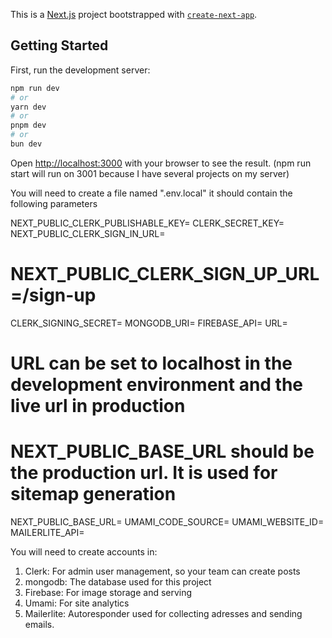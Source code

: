 This is a [Next.js](https://nextjs.org) project bootstrapped with [`create-next-app`](https://github.com/vercel/next.js/tree/canary/packages/create-next-app).

## Getting Started

First, run the development server:

```bash
npm run dev
# or
yarn dev
# or
pnpm dev
# or
bun dev
```

Open [http://localhost:3000](http://localhost:3000) with your browser to see the result.
(npm run start will run on 3001 because I have several projects on my server)

You will need to create a file named ".env.local" it should contain the following parameters

NEXT_PUBLIC_CLERK_PUBLISHABLE_KEY=
CLERK_SECRET_KEY=
NEXT_PUBLIC_CLERK_SIGN_IN_URL=
# NEXT_PUBLIC_CLERK_SIGN_UP_URL=/sign-up
CLERK_SIGNING_SECRET=
MONGODB_URI=
FIREBASE_API=
URL=
# URL can be set to localhost in the development environment and the live url in production
# NEXT_PUBLIC_BASE_URL should be the production url. It is used for sitemap generation
NEXT_PUBLIC_BASE_URL=
UMAMI_CODE_SOURCE=
UMAMI_WEBSITE_ID=
MAILERLITE_API=

You will need to create accounts in:
1) Clerk: For admin user management, so your team can create posts
2) mongodb: The database used for this project
3) Firebase: For image storage and serving
4) Umami: For site analytics
5) Mailerlite: Autoresponder used for collecting adresses and sending emails.
